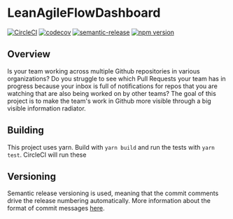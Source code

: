 # LeanAgileFlowDashboard
[![CircleCI](https://circleci.com/gh/chodges15/LeanAgileFlowDashboard.svg?style=svg)](https://circleci.com/gh/chodges15/LeanAgileFlowDashboard)
[![codecov](https://codecov.io/gh/chodges15/LeanAgileFlowDashboard/branch/master/graph/badge.svg)](https://codecov.io/gh/chodges15/LeanAgileFlowDashboard)
[![semantic-release](https://img.shields.io/badge/%20%20%F0%9F%93%A6%F0%9F%9A%80-semantic--release-e10079.svg)](https://github.com/semantic-release/semantic-release)
[![npm version](https://badge.fury.io/js/lean-team-flow-dashboard.svg)](https://badge.fury.io/js/lean-team-flow-dashboard)


## Overview

Is your team working across multiple Github repositories in various organizations? Do you struggle to see which Pull Requests your team has in progress because your inbox is full of notifications for repos that you are watching that are also being worked on by other teams? The goal of this project is to make the team's work in Github more visible through a big visible information radiator.

## Building 

This project uses yarn. Build with `yarn build` and run the tests with `yarn test`. CircleCI will run these 

## Versioning

Semantic release versioning is used, meaning that the commit comments drive the release numbering automatically. More information about the format of commit messages [here](https://github.com/angular/angular.js/blob/master/DEVELOPERS.md#-git-commit-guidelines).

